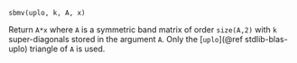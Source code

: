 ```
sbmv(uplo, k, A, x)
```

Return `A*x` where `A` is a symmetric band matrix of order `size(A,2)` with `k` super-diagonals stored in the argument `A`. Only the [`uplo`](@ref stdlib-blas-uplo) triangle of `A` is used.
